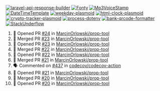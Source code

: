 [![laravel-api-response-builder](https://github-readme-stats.vercel.app/api/pin/?username=MarcinOrlowski&repo=laravel-api-response-builder&theme=default&hide_border=true&title_color=87c9c3&text_color=62696d&icon_color=636a6d&bg_color=30393e)](https://github.com/MarcinOrlowski/laravel-api-response-builder)
[![Fonty](https://github-readme-stats.vercel.app/api/pin/?username=MarcinOrlowski&repo=Fonty&theme=default&hide_border=true&title_color=87c9c3&text_color=62696d&icon_color=636a6d&bg_color=30393e)](https://github.com/MarcinOrlowski/Fonty)
[![Mp3VoiceStamp](https://github-readme-stats.vercel.app/api/pin/?username=MarcinOrlowski&repo=Mp3VoiceStamp&theme=default&hide_border=true&title_color=87c9c3&text_color=62696d&icon_color=636a6d&bg_color=30393e)](https://github.com/MarcinOrlowski/Mp3VoiceStamp)
[![DateTimeTemplate](https://github-readme-stats.vercel.app/api/pin/?username=MarcinOrlowski&repo=DateTimeTemplate&theme=default&hide_border=true&title_color=87c9c3&text_color=62696d&icon_color=636a6d&bg_color=30393e)](https://github.com/MarcinOrlowski/DateTimeTemplate)
[![weekday-plasmoid](https://github-readme-stats.vercel.app/api/pin/?username=MarcinOrlowski&repo=weekday-plasmoid&theme=default&hide_border=true&title_color=87c9c3&text_color=62696d&icon_color=636a6d&bg_color=30393e)](https://github.com/MarcinOrlowski/weekday-plasmoid)
[![html-clock-plasmoid](https://github-readme-stats.vercel.app/api/pin/?username=MarcinOrlowski&repo=html-clock-plasmoid&theme=default&hide_border=true&title_color=87c9c3&text_color=62696d&icon_color=636a6d&bg_color=30393e)](https://github.com/MarcinOrlowski/html-clock-plasmoid)
[![crypto-tracker-plasmoid](https://github-readme-stats.vercel.app/api/pin/?username=MarcinOrlowski&repo=crypto-tracker-plasmoid&theme=default&hide_border=true&title_color=87c9c3&text_color=62696d&icon_color=636a6d&bg_color=30393e)](https://github.com/MarcinOrlowski/crypto-tracker-plasmoid)
[![process-dotenv](https://github-readme-stats.vercel.app/api/pin/?username=MarcinOrlowski&repo=process-dotenv&theme=default&hide_border=true&title_color=87c9c3&text_color=62696d&icon_color=636a6d&bg_color=30393e)](https://github.com/MarcinOrlowski/process-dotenv)
[![bank-qrcode-formatter](https://github-readme-stats.vercel.app/api/pin/?username=MarcinOrlowski&repo=bank-qrcode-formatter&theme=default&hide_border=true&title_color=87c9c3&text_color=62696d&icon_color=636a6d&bg_color=30393e)](https://github.com/MarcinOrlowski/bank-qrcode-formatter)
[![StackUnderflow](https://github-readme-stats.vercel.app/api/pin/?username=MarcinOrlowski&repo=StackUnderflow&theme=default&hide_border=true&title_color=87c9c3&text_color=62696d&icon_color=636a6d&bg_color=30393e)](https://github.com/MarcinOrlowski/StackUnderflow)

<!--START_SECTION:activity-->
1. 💪 Opened PR [#24](https://github.com/MarcinOrlowski/prop-tool/pull/24) in [MarcinOrlowski/prop-tool](https://github.com/MarcinOrlowski/prop-tool)
2. 🎉 Merged PR [#23](https://github.com/MarcinOrlowski/prop-tool/pull/23) in [MarcinOrlowski/prop-tool](https://github.com/MarcinOrlowski/prop-tool)
3. 💪 Opened PR [#23](https://github.com/MarcinOrlowski/prop-tool/pull/23) in [MarcinOrlowski/prop-tool](https://github.com/MarcinOrlowski/prop-tool)
4. 🎉 Merged PR [#22](https://github.com/MarcinOrlowski/prop-tool/pull/22) in [MarcinOrlowski/prop-tool](https://github.com/MarcinOrlowski/prop-tool)
5. 💪 Opened PR [#22](https://github.com/MarcinOrlowski/prop-tool/pull/22) in [MarcinOrlowski/prop-tool](https://github.com/MarcinOrlowski/prop-tool)
6. 🎉 Merged PR [#21](https://github.com/MarcinOrlowski/prop-tool/pull/21) in [MarcinOrlowski/prop-tool](https://github.com/MarcinOrlowski/prop-tool)
7. 🗣 Commented on [#437](https://github.com/codecov/codecov-action/issues/437) in [codecov/codecov-action](https://github.com/codecov/codecov-action)
8. 💪 Opened PR [#21](https://github.com/MarcinOrlowski/prop-tool/pull/21) in [MarcinOrlowski/prop-tool](https://github.com/MarcinOrlowski/prop-tool)
9. 🎉 Merged PR [#20](https://github.com/MarcinOrlowski/prop-tool/pull/20) in [MarcinOrlowski/prop-tool](https://github.com/MarcinOrlowski/prop-tool)
10. 💪 Opened PR [#20](https://github.com/MarcinOrlowski/prop-tool/pull/20) in [MarcinOrlowski/prop-tool](https://github.com/MarcinOrlowski/prop-tool)
<!--END_SECTION:activity-->
